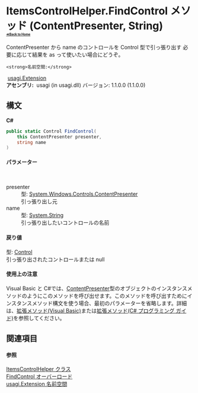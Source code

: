 # ItemsControlHelper.FindControl メソッド (ContentPresenter, String)<div style="font-size:30%"><a href="https://github.com/usagi/usagi.cs/blob/master/docs/Home.md">≪Back to Home</a></div> 

ContentPresenter から name のコントロールを Control 型で引っ張り出す 必要に応じて結果を as って使いたい場合にどうぞ。


    <strong>名前空間:</strong>
&nbsp;<a href="N_usagi_Extension.md">usagi.Extension</a><br /><strong>アセンブリ:</strong>
&nbsp;usagi (in usagi.dll) バージョン: 1.1.0.0 (1.1.0.0)

## 構文

**C#**<br />
``` C#
public static Control FindControl(
	this ContentPresenter presenter,
	string name
)
```


#### パラメーター
&nbsp;<dl><dt>presenter</dt><dd>型: <a href="http://msdn2.microsoft.com/ja-jp/library/ms609804" target="_blank">System.Windows.Controls.ContentPresenter</a><br />引っ張り出し元</dd><dt>name</dt><dd>型: <a href="http://msdn2.microsoft.com/ja-jp/library/s1wwdcbf" target="_blank">System.String</a><br />引っ張り出したいコントロールの名前</dd></dl>

#### 戻り値
型: <a href="http://msdn2.microsoft.com/ja-jp/library/ms609826" target="_blank">Control</a><br />引っ張り出されたコントロールまたは null

#### 使用上の注意
Visual Basic と C#では、<a href="http://msdn2.microsoft.com/ja-jp/library/ms609804" target="_blank">ContentPresenter</a>型のオブジェクトのインスタンスメソッドのようにこのメソッドを呼び出せます。このメソッドを呼び出すためにインスタンスメソッド構文を使う場合、最初のパラメーターを省略します。詳細は、<a href="http://msdn.microsoft.com/ja-jp/library/bb384936.aspx" target="_blank">拡張メソッド(Visual Basic)</a>または<a href="http://msdn.microsoft.com/ja-jp/library/bb383977.aspx" target="_blank">拡張メソッド(C# プログラミング ガイド)</a>を参照してください。

## 関連項目


#### 参照
<a href="T_usagi_Extension_ItemsControlHelper.md">ItemsControlHelper クラス</a><br /><a href="Overload_usagi_Extension_ItemsControlHelper_FindControl.md">FindControl オーバーロード</a><br /><a href="N_usagi_Extension.md">usagi.Extension 名前空間</a><br />